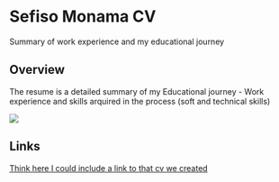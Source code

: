 <h1>Sefiso Monama CV</h1>
<p>Summary of work experience and my educational journey</p>

<h2>Overview</h2>
<p>The resume is a detailed summary of my Educational journey - Work experience and skills arquired in the process  (soft and technical skills)</p>
<img src="image-preview #12"></img>

<h2>Links</h2>
<a href=#>Think here I could include a link to that cv we created</a>
